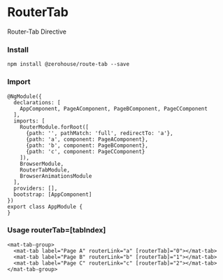 # RouterTab

Router-Tab Directive

### Install
    
    npm install @zerohouse/route-tab --save
    
### Import
    @NgModule({
      declarations: [
        AppComponent, PageAComponent, PageBComponent, PageCComponent
      ],
      imports: [
        RouterModule.forRoot([
          {path: '', pathMatch: 'full', redirectTo: 'a'},
          {path: 'a', component: PageAComponent},
          {path: 'b', component: PageBComponent},
          {path: 'c', component: PageCComponent}
        ]),
        BrowserModule,
        RouterTabModule,
        BrowserAnimationsModule
      ],
      providers: [],
      bootstrap: [AppComponent]
    })
    export class AppModule {
    }
    
    
### Usage routerTab=[tabIndex]
    <mat-tab-group>
      <mat-tab label="Page A" routerLink="a" [routerTab]="0"></mat-tab>
      <mat-tab label="Page B" routerLink="b" [routerTab]="1"></mat-tab>
      <mat-tab label="Page C" routerLink="c" [routerTab]="2"></mat-tab>
    </mat-tab-group>
